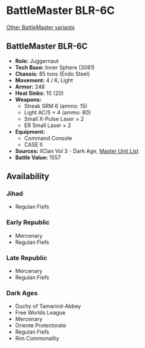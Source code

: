 # BattleMaster BLR-6C

[Other BattleMaster variants](../battlemaster.md)

## BattleMaster BLR-6C
- **Role:** Juggernaut
- **Tech Base:** Inner Sphere (3081)
- **Chassis:** 85 tons (Endo Steel)
- **Movement:** 4 / 6, Light
- **Armor:** 248
- **Heat Sinks:** 10 (20)
- **Weapons:**
  - Streak SRM 6 (ammo: 15)
  - Light AC/5 × 4 (ammo: 80)
  - Small X-Pulse Laser × 2
  - ER Small Laser × 2
- **Equipment:**
  - Command Console
  - CASE II
- **Sources:** ilClan Vol 3 - Dark Age, [Master Unit List](http://masterunitlist.info/Unit/Details/7476/battlemaster-blr-6c)
- **Battle Value:** 1557

## Availability

### Jihad
- Regulan Fiefs

### Early Republic
- Mercenary
- Regulan Fiefs

### Late Republic
- Mercenary
- Regulan Fiefs

### Dark Ages
- Duchy of Tamarind-Abbey
- Free Worlds League
- Mercenary
- Oriente Protectorate
- Regulan Fiefs
- Rim Commonality

